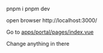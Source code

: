 pnpm i
pnpm dev

open browser http://localhost:3000/

Go to [apps/portal/pages/index.vue](apps/nuxt-app/pages/index.vue)

Change anything in there
